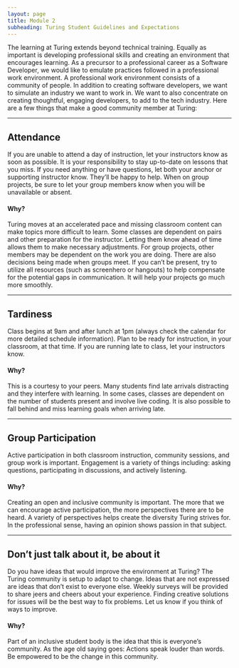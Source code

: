 ```yaml
---
layout: page
title: Module 2
subheading: Turing Student Guidelines and Expectations
---
```


The learning at Turing extends beyond technical training. Equally as important is developing professional skills and creating an environment that encourages learning. As a precursor to a professional career as a Software Developer, we would like to emulate practices followed in a professional work environment. A professional work environment consists of a community of people. In addition to creating software developers, we want to simulate an industry we want to work in. We want to also concentrate on creating thoughtful, engaging developers, to add to the tech industry. Here are a few things that make a good community member at Turing:

-------

## Attendance

If you are unable to attend a day of instruction, let your instructors know as soon as possible. It is your responsibility to stay up-to-date on lessons that you miss. If you need anything or have questions, let both your anchor or supporting instructor know. They’ll be happy to help. When on group projects, be sure to let your group members know when you will be unavailable or absent.

#### Why?

Turing moves at an accelerated pace and missing classroom content can make topics more difficult to learn. Some classes are dependent on pairs and other preparation for the instructor. Letting them know ahead of time allows them to make necessary adjustments. For group projects, other members may be dependent on the work you are doing. There are also decisions being made when groups meet. If you can’t be present, try to utilize all resources (such as screenhero or hangouts) to help compensate for the potential gaps in communication. It will help your projects go much more smoothly.

-------

##  Tardiness

Class begins at 9am and after lunch at 1pm (always check the calendar for more detailed schedule information). Plan to be ready for instruction, in your classroom, at that time. If you are running late to class, let your instructors know.

#### Why?

This is a courtesy to your peers. Many students find late arrivals distracting and they interfere with learning. In some cases, classes are dependent on the number of students present and involve live coding. It is also possible to fall behind and miss learning goals when arriving late.

-------

## Group Participation

Active participation in both classroom instruction, community sessions, and group work is important. Engagement is a variety of things including: asking questions, participating in discussions, and actively listening.

#### Why?

Creating an open and inclusive community is important. The more that we can encourage active participation, the more perspectives there are to be heard. A variety of perspectives helps create the diversity Turing strives for. In the professional sense, having an opinion shows passion in that subject.

-------

## Don’t just talk about it, be about it

Do you have ideas that would improve the environment at Turing? The Turing community is setup to adapt to change.  Ideas that are not expressed are ideas that don’t exist to everyone else. Weekly surveys will be provided to share jeers and cheers about your experience. Finding creative solutions for issues will be the best way to fix problems. Let us know if you think of ways to improve.

#### Why?

Part of an inclusive student body is the idea that this is everyone’s community. As the age old saying goes: Actions speak louder than words. Be empowered to be the change in this community.
